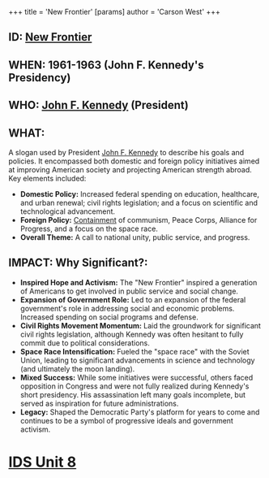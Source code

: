 +++
 title = 'New Frontier'
[params]
	author = 'Carson West'
+++
## ID: [New Frontier](./../new-frontier/) 
## WHEN: 1961-1963 (John F. Kennedy's Presidency)

## WHO: [John F. Kennedy](./../john-f.-kennedy/) (President)

## WHAT:

A slogan used by President [John F. Kennedy](./../john-f.-kennedy/) to describe his goals and policies. It encompassed both domestic and foreign policy initiatives aimed at improving American society and projecting American strength abroad. Key elements included:

*   **Domestic Policy:** Increased federal spending on education, healthcare, and urban renewal; civil rights legislation; and a focus on scientific and technological advancement.
*   **Foreign Policy:** [Containment](./../containment/) of communism, Peace Corps, Alliance for Progress, and a focus on the space race.
*   **Overall Theme:**  A call to national unity, public service, and progress.

## IMPACT: Why Significant?:

*   **Inspired Hope and Activism:** The "New Frontier" inspired a generation of Americans to get involved in public service and social change.
*   **Expansion of Government Role:**  Led to an expansion of the federal government's role in addressing social and economic problems. Increased spending on social programs and defense.
*   **Civil Rights Movement Momentum:** Laid the groundwork for significant civil rights legislation, although Kennedy was often hesitant to fully commit due to political considerations.
*   **Space Race Intensification:**  Fueled the "space race" with the Soviet Union, leading to significant advancements in science and technology (and ultimately the moon landing).
*   **Mixed Success:** While some initiatives were successful, others faced opposition in Congress and were not fully realized during Kennedy's short presidency. His assassination left many goals incomplete, but served as inspiration for future administrations.
*   **Legacy:** Shaped the Democratic Party's platform for years to come and continues to be a symbol of progressive ideals and government activism.

# [IDS Unit 8](./../ids-unit-8/)